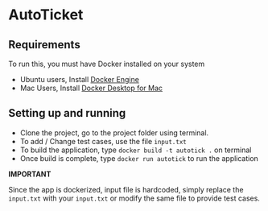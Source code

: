 # AutoTicket

## Requirements

To run this, you must have Docker installed on your system
* Ubuntu users, Install [Docker Engine](https://docs.docker.com/engine/install/ubuntu/)
* Mac Users, Install [Docker Desktop for Mac](https://hub.docker.com/editions/community/docker-ce-desktop-mac)

## Setting up and running

* Clone the project, go to the project folder using terminal.
* To add / Change test cases, use the file `input.txt`
* To build the application, type `docker build -t autotick .` on terminal 
* Once build is complete, type `docker run autotick` to run the application

**IMPORTANT**

Since the app is dockerized, input file is hardcoded, simply replace the `input.txt` with your `input.txt` or modify the same file to provide test cases.

